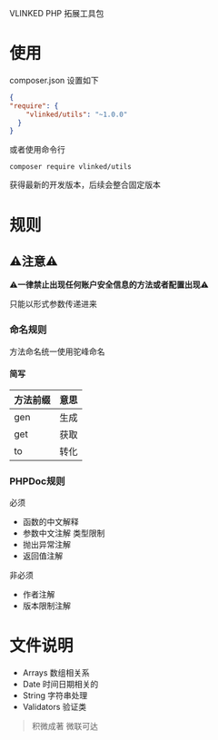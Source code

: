 
VLINKED PHP 拓展工具包

# 使用
composer.json 设置如下


```json
{
"require": {
    "vlinked/utils": "~1.0.0"
  }
}

```


或者使用命令行

```shell
composer require vlinked/utils

```

获得最新的开发版本，后续会整合固定版本


# 规则

## ⚠注意⚠

⚠**一律禁止出现任何账户安全信息的方法或者配置出现**⚠

只能以形式参数传递进来


### 命名规则

方法命名统一使用驼峰命名

#### 简写

|方法前缀|意思|
|---|---|
|gen|生成|
|get|获取|
|to|转化|


### PHPDoc规则

必须
- 函数的中文解释
- 参数中文注解 类型限制
- 抛出异常注解
- 返回值注解

非必须

- 作者注解
- 版本限制注解

# 文件说明

- Arrays 数组相关系
- Date 时间日期相关的
- String 字符串处理
- Validators 验证类


>积微成著 微联可达